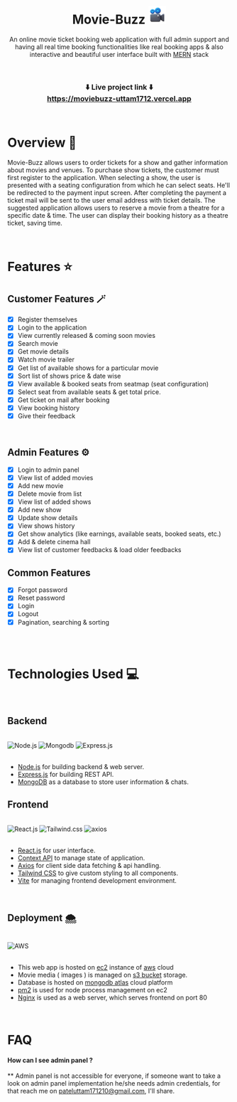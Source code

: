 <h1 align="center">Movie-Buzz <img src="./client/src/assets/images/favicon.png" width="40" height="40"/></h1>
<p align="center">
    An online movie ticket booking web application with full admin support and having all real time booking functionalities like real booking apps & also interactive and beautiful user interface built with <a href="https://www.mongodb.com/mern-stack" target="_blank">MERN</a> stack
</p>

<br>

<h3 align="center">⬇️ Live project link ⬇️
<br>
<a href="https://moviebuzz-uttam1712.vercel.app" target="_blank">https://moviebuzz-uttam1712.vercel.app</a>
</h1>

<br>

# Overview 📑

Movie-Buzz allows users to order tickets for a show and gather information about movies and venues. To purchase show tickets, the customer must first register to the application. When selecting a show, the user is presented with a seating configuration from which he can select seats. He'll be redirected to the payment input screen.
After completing the payment a ticket mail will be sent to the user email address with ticket details.
The suggested application allows users to reserve a movie from a theatre for a specific date & time. The user can display their booking history as a theatre ticket, saving time.

<br>

# Features ⭐

## Customer Features 🪄

-   [x] Register themselves
-   [x] Login to the application
-   [x] View currently released & coming soon movies
-   [x] Search movie
-   [x] Get movie details
-   [x] Watch movie trailer
-   [x] Get list of available shows for a particular movie
-   [x] Sort list of shows price & date wise
-   [x] View available & booked seats from seatmap (seat configuration)
-   [x] Select seat from available seats & get total price.
-   [x] Get ticket on mail after booking
-   [x] View booking history
-   [x] Give their feedback

<br>

## Admin Features ⚙️

-   [x] Login to admin panel
-   [x] View list of added movies
-   [x] Add new movie
-   [x] Delete movie from list
-   [x] View list of added shows
-   [x] Add new show
-   [x] Update show details
-   [x] View shows history
-   [x] Get show analytics (like earnings, available seats, booked seats, etc.)
-   [x] Add & delete cinema hall
-   [x] View list of customer feedbacks & load older feedbacks

## Common Features

-   [x] Forgot password
-   [x] Reset password
-   [x] Login
-   [x] Logout
-   [x] Pagination, searching & sorting

<br>
<br>

# Technologies Used 💻

<br>

## Backend

<br>

<div align="left">
<img src="https://www.vectorlogo.zone/logos/nodejs/nodejs-ar21.svg" alt="Node.js"/> 
<img src="https://www.vectorlogo.zone/logos/mongodb/mongodb-ar21.svg" alt="Mongodb"/>
<img src="https://www.vectorlogo.zone/logos/expressjs/expressjs-ar21.svg" alt="Express.js"/>
</div>
<br>

-   [Node.js](https://nodejs.org/) for building backend & web server.
-   [Express.js](https://expressjs.com/) for building REST API.
-   [MongoDB](https://www.mongodb.com/docs/) as a database to store user information & chats.

## Frontend

<br>
<div align="left">
<img src="https://www.vectorlogo.zone/logos/reactjs/reactjs-ar21.svg"  alt="React.js"/> 
<img src="https://www.vectorlogo.zone/logos/tailwindcss/tailwindcss-ar21.svg" alt="Tailwind.css" /> 
<img src="https://www.vectorlogo.zone/logos/axios/axios-ar21.svg" alt="axios" />

</div>
<br>

-   [React.js](https://reactjs.org/) for user interface.
-   [Context API](https://reactjs.org/docs/context.html) to manage state of application.
-   [Axios](https://axios-http.com/) for client side data fetching & api handling.
-   [Tailwind CSS](https://tailwindcss.com/) to give custom styling to all components.
-   [Vite](https://vitejs.dev/) for managing frontend development environment.

<br>

## Deployment 🌨️

<br>
<div align="left">
<img src="https://www.vectorlogo.zone/logos/amazon_aws/amazon_aws-ar21.svg"  alt="AWS"/>
</div>
<br>

-   This web app is hosted on [ec2](https://aws.amazon.com/ec2/?nc2=h_ql_prod_fs_ec2) instance of [aws](https://aws.amazon.com/) cloud
-   Movie media ( images ) is managed on [s3 bucket](https://aws.amazon.com/s3/) storage.
-   Database is hosted on [mongodb atlas](https://www.mongodb.com/atlas/database) cloud platform
-   [pm2](https://pm2.keymetrics.io/) is used for node process management on ec2
-   [Nginx](https://www.nginx.com/) is used as a web server, which serves frontend on port 80

<br>

# FAQ

#### How can I see admin panel ?

\*\* Admin panel is not accessible for everyone, if someone want to take a look on admin panel implementation he/she needs admin credentials, for that reach me on [pateluttam171210@gmail.com](mailto:pateluttam171210@gmail.com), I'll share.
